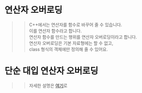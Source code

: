# 연산자 오버로딩

>>  C++에서는 연산자를 함수로 바꾸어 줄 수 있습니다.  
>>  이를 연산자 함수라고 합니다.  
>>  연산자 함수를 만드는 행위를 연산자 오버로딩이라고 합니다.  
>>  연산자 오버로딩은 기본 자료형에는 할 수 없고,  
>>  class 형식의 객체에만 정의해 줄 수 있어요.  

# 단순 대입 연산자 오버로딩
>> 자세한 설명은 [여기](https://github.com/Nighthom/Files/blob/main/Study/C++/%EB%B3%B5%EC%82%AC%20%EC%83%9D%EC%84%B1%EC%9E%90/readme.md#%EB%8B%A8%EC%88%9C-%EB%8C%80%EC%9E%85-%EC%97%B0%EC%82%B0%EC%9E%90-%EA%B3%BC-shallow-copy)로  
